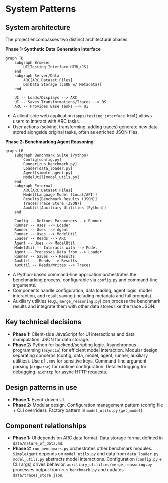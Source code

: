 # System Patterns

## System architecture

The project encompasses two distinct architectural phases:

**Phase 1: Synthetic Data Generation Interface**

```mermaid
graph TD
    subgraph Browser
        UI[Testing Interface HTML/JS]
    end
    subgraph Server/Data
        ARC[ARC Dataset Files]
        DS[Data Storage (JSON w/ Metadata)]
    end

    UI -- Loads/Displays --> ARC
    UI -- Saves Transformations/Traces --> DS
    ARC -- Provides Base Tasks --> UI
```
*   A client-side web application (`apps/testing_interface.html`) allows users to interact with ARC tasks.
*   User actions (solving, transforming, adding traces) generate new data stored alongside original tasks, often as enriched JSON files.

**Phase 2: Benchmarking Agent Reasoning**

```mermaid
graph LR
    subgraph Benchmark Suite (Python)
        Config[config.py]
        Runner[run_benchmark.py]
        Loader[data_loader.py]
        Agent[simple_agent.py]
        ModelUtil[model_utils.py]
    end
    subgraph External
        ARC[ARC Dataset Files]
        Model[Language Model (Local/API)]
        Results[Benchmark Results (JSON)]
        Traces[Trace Store (JSON)]
        AuxUtil[Auxiliary Utilities (Python)]
    end

    Config -- Defines Parameters --> Runner
    Runner -- Uses --> Loader
    Runner -- Uses --> Agent
    Runner -- Uses --> ModelUtil
    Loader -- Reads --> ARC
    Agent -- Uses --> ModelUtil
    ModelUtil -- Interacts with --> Model
    Agent -- Processes Data from --> Loader
    Runner -- Saves --> Results
    AuxUtil -- Reads --> Results
    AuxUtil -- Reads/Writes --> Traces
```
*   A Python-based command-line application orchestrates the benchmarking process, configurable via `config.py` and command-line arguments.
*   Components handle configuration, data loading, agent logic, model interaction, and result saving (including metadata and full prompts).
*   Auxiliary utilities (e.g., `merge_reasoning.py`) can process the benchmark results and integrate them with other data stores like the trace JSON.

## Key technical decisions

*   **Phase 1:** Client-side JavaScript for UI interactions and data manipulation. JSON for data storage.
*   **Phase 2:** Python for backend/scripting logic. Asynchronous programming (`asyncio`) for efficient model interaction. Modular design separating concerns (config, data, model, agent, runner, auxiliary utilities). Use of `.env` for sensitive keys. Command-line argument parsing (`argparse`) for runtime configuration. Detailed logging for debugging. `aiohttp` for async HTTP requests.

## Design patterns in use

*   **Phase 1:** Event-driven UI.
*   **Phase 2:** Modular design. Configuration management pattern (config file + CLI overrides). Factory pattern in `model_utils.py` (`get_model`).

## Component relationships

*   **Phase 1:** UI depends on ARC data format. Data storage format defined in `data/nature_of_data.md`.
*   **Phase 2:** `run_benchmark.py` orchestrates other benchmark modules. `SimpleAgent` depends on `model_utils.py` and data from `data_loader.py`. `model_utils.py` abstracts model interactions. Configuration (`config.py` + CLI args) drives behavior. `auxiliary_utilities/merge_reasoning.py` processes output from `run_benchmark.py` and updates `data/traces_store.json`.
